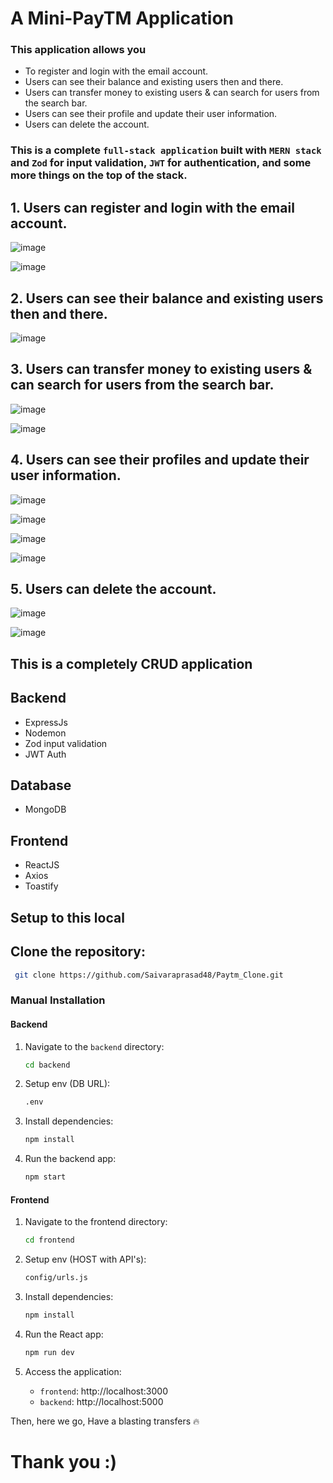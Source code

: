 # A Mini-PayTM Application 

### This application allows you 
- To register and login with the email account.
- Users can see their balance and existing users then and there.
- Users can transfer money to existing users & can search for users from the search bar.
- Users can see their profile and update their user information.
- Users can delete the account.

### This is a complete `full-stack application` built with `MERN stack` and `Zod` for input validation, `JWT` for authentication, and some more things on the top of the stack.


## 1. Users can register and login with the email account.

![image](https://github.com/Saivaraprasad48/Paytm_Clone/assets/93783719/5abbbf98-340b-4d1d-8df1-5eb7267a1f13)

![image](https://github.com/Saivaraprasad48/Paytm_Clone/assets/93783719/59c8d3c8-acbd-413b-b876-f3d30a2e7b98)

## 2. Users can see their balance and existing users then and there.

![image](https://github.com/Saivaraprasad48/Paytm_Clone/assets/93783719/9bc588aa-0396-47a5-a5c1-7552ffe45d62)

## 3. Users can transfer money to existing users & can search for users from the search bar.

![image](https://github.com/Saivaraprasad48/Paytm_Clone/assets/93783719/a61a0190-3e13-42d1-82fe-8f6bbf839b01)

![image](https://github.com/Saivaraprasad48/Paytm_Clone/assets/93783719/183a0a51-cc5d-4e6d-880f-6e1366496ece)


## 4. Users can see their profiles and update their user information.

![image](https://github.com/Saivaraprasad48/Paytm_Clone/assets/93783719/1683f629-8e73-4b99-9ff8-c643aa277a0b)

![image](https://github.com/Saivaraprasad48/Paytm_Clone/assets/93783719/6ca7fa9e-0727-4f26-87c1-ee5c5b433be9)

![image](https://github.com/Saivaraprasad48/Paytm_Clone/assets/93783719/ca14748c-b94b-4618-9638-05d4ddfc955e)

![image](https://github.com/Saivaraprasad48/Paytm_Clone/assets/93783719/8823457d-57d9-4974-8766-b6b9d829feb1)

## 5. Users can delete the account.

![image](https://github.com/Saivaraprasad48/Paytm_Clone/assets/93783719/b949e219-a35b-4ed0-ba00-c80682d69e6f)

![image](https://github.com/Saivaraprasad48/Paytm_Clone/assets/93783719/23ab95e7-ee24-457c-90dc-3aee17980795)


## This is a completely CRUD application

## Backend
- ExpressJs
- Nodemon
- Zod input validation
- JWT Auth

## Database
- MongoDB

## Frontend
- ReactJS
- Axios
- Toastify

## Setup to this local 

## Clone the repository:

```bash
 git clone https://github.com/Saivaraprasad48/Paytm_Clone.git
```

### Manual Installation

#### Backend

1. Navigate to the `backend` directory:

   ```bash
   cd backend
   ```
   
2. Setup env (DB URL):

   ```bash
   .env
   ```
   
3. Install dependencies:

   ```bash
   npm install
   ```
   
4. Run the backend app:

   ```bash
   npm start
   ```

#### Frontend

1. Navigate to the frontend directory:

   ```bash
   cd frontend
   ```

2. Setup env (HOST with API's):

   ```bash
   config/urls.js
   ```

3. Install dependencies:
   ```bash
   npm install
   ```
   
4. Run the React app:

   ```bash
   npm run dev
   ```

4. Access the application:

   - `frontend`: http://localhost:3000
   - `backend`: http://localhost:5000


Then, here we go, Have a blasting transfers 🔥

# Thank you :)
